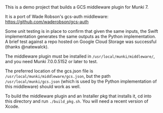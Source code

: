 This is a demo project that builds a GCS middleware plugin for Munki 7.

It is a port of Wade Robson's gcs-auth middleware:
https://github.com/waderobson/gcs-auth

Some unit testing is in place to confirm that given the same inputs, the Swift implementation generates the same outputs as the Python implementation. A brief test against a repo hosted on Google Cloud Storage was successful (thanks @natewalck).

The middleware plugin must be installed in `/usr/local/munki/middleware/`, and you need Munki 7.0.0.5152 or later to test.

The preferred location of the gcs.json file is `/usr/local/munki/middleware/gcs.json`, but the path `/usr/local/munki/gcs.json` (which is used by the Python implementation of this middleware) should work as well.

To build the middleware plugin and an Installer pkg that installs it, cd into this directory and run `./build_pkg.sh`. You will need a recent version of Xcode.
